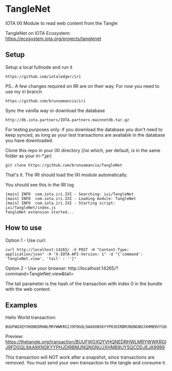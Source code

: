# TangleNet
IOTA IXI Module to read web content from the Tangle

TangleNet on IOTA Ecosystem: https://ecosystem.iota.org/projects/tanglenet

## Setup

Setup a local fullnode and run it
```
https://github.com/iotaledger/iri
```
PS.: A few changes required on IRI are on their way. For now you need to use my iri branch
```
https://github.com/brunoamancio/iri
```

Sync the vanilla way or download the database
```
http://db.iota.partners/IOTA.partners-mainnetdb.tar.gz
```
For testing purposes only: if you download the database you don’t need to keep synced, as long as your test transactions are available in the database you have downloaded.

Clone this repo in your IXI directory (/ixi which, per default, is in the same folder as your iri-*.jar)
```
git clone https://github.com/brunoamancio/TangleNet
```
That's it. The IRI should load the IXI module automatically.

You should see this in the IRI log
```
[main] INFO  com.iota.iri.IXI - Searching: ixi/TangleNet
[main] INFO  com.iota.iri.IXI - Loading module: TangleNet
[main] INFO  com.iota.iri.IXI - Starting script: ixi/TangleNet/index.js
TangleNet extension started...
```

## How to use
Option 1 - Use curl:
```
curl http://localhost:14265/ -X POST -H "Content-Type: application/json" -H "X-IOTA-API-Version: 1" -d "{'command': 'TangleNet.view', 'tail' : ''}"
```
Option 2 - Use your browser:
http://localhost:14265/?command=TangleNet.view&tail=

The tail parameter is the hash of the transaction with index 0 in the bundle with the web content.

## Examples

Hello World transaction:
```
BUUFWGXQYVHQNEDRHWLMRYWWKRGIJ9FDGQL9AA9XNSKYYPHJDIRBMJNQNGNUJXHMB9UYSQCDDJEJA9999
```
Preview:
https://thetangle.org/transaction/BUUFWGXQYVHQNEDRHWLMRYWWKRGIJ9FDGQL9AA9XNSKYYPHJDIRBMJNQNGNUJXHMB9UYSQCDDJEJA9999

This transaction will NOT work after a snapshot, since transactions are removed. You must send your own transaction to the tangle and consume it.
